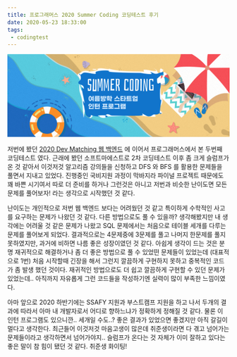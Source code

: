 ```yaml
---
title: 프로그래머스 2020 Summer Coding 코딩테스트 후기
date: 2020-05-23 18:33:00
tags:
 - codingtest
---
```


[![banner](banner.png)](https://programmers.co.kr/competitions/146/2020-summer-coding)

저번에 봤던 [2020 Dev Matching 웹 백엔드](https://choihwan2.github.io/programmers-backend/) 에 이어서 프로그래머스에서 본 두번째 코딩테스트 였다. 근래에 봤던 소프트마에스트로 2차 코딩테스트 이후 좀 크게 슬럼프가 온 것 같아서 이것저것 알고리즘 강의들을 신청하고 DFS 와 BFS 를 활용한 문제들을 풀면서 지내고 있었다. 진행중인 국비지원 과정이 막바지라 파이널 프로젝트 때문에도 꽤 바쁜 시기여서 따로 더 준비를 하거나 그런것은 아니고 저번과 비슷한 난이도면 모든 문제를 풀어보자! 라는 생각으로 시작했던 것 같다.

난이도는 개인적으로 저번 웹 백엔드 보다는 어려웠던 것 같고 특이하게 수학적인 사고를 요구하는 문제가 나왔던 것 같다. 다른 방법으로도 풀 수 있을까? 생각해봤지만 내 생각에는 어려울 것 같은 문제가 나왔고 SQL 문제에서는 처음으로 테이블 세개를 다루는 문제를 풀어보게 되었다. 결과적으로는 4문제중에 3문제를 풀고 나머지 한문제를 풀지 못하였지만, 과거에 비하면 나름 좋은 성장이였던 것 같다. 아쉽게 생각이 드는 것은 분명 재귀적으로 해결하거나 좀 더 좋은 방법으로 풀 수 있었떤 문제들이 있었는데 (대표적으로 1번) 처음 시작할때 긴장을 해서 그런지 깔끔하게 구현하지 못하고 중복적인 코드가 좀 발생 했던 것이다. 재귀적인 방법으로도 더 쉽고 깔끔하게 구현할 수 있던 문제가 있었는데.. 아직까지 자유롭게 그런 코드들을 작성하기엔 실력이 많이 부족한 느낌이였다. 

아마 앞으로 2020 하반기에는 SSAFY 지원과 부스트캠프 지원을 하고 나서 두개의 결과에 따라서 아마 내 개발자로서 어디로 향하느냐가 정확하게 정해질 것 같다. 물론 이 인턴 프로그램도 있으니깐.. 세개일 수도..? 좋은 결과가 있었으면 좋겠지만 아직 갈길이 멀다고 생각한다. 최근들어 이것저것 마음고생이 많은데 취준생이라면 다 겪고 넘어가는 문제들이라고 생각하면서 넘어가야지.. 슬럼프가 온다는 것 자체가 이미 잘하고 있다는 좋은 말이 참 힘이 됐던 것 같다. 취준생 화이팅!
